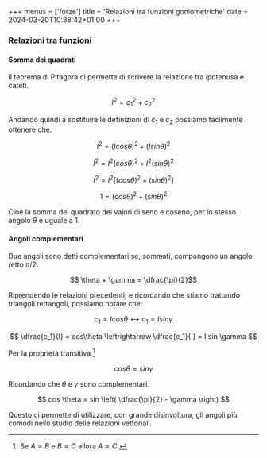 +++
menus = ['forze']
title = 'Relazioni tra funzioni goniometriche'
date = 2024-03-20T10:38:42+01:00
+++

<h3>Relazioni tra funzioni</h3>

<h4>Somma dei quadrati</h4>

Il teorema di Pitagora ci permette di scrivere la relazione tra ipotenusa e cateti.

$$ I^2 = c_1^2 + c_2^2 $$

Andando quindi a sostituire le definizioni di $c_1$ e $c_2$ possiamo facilmente ottenere che.

$$ I^2 = (I cos \theta)^2 + (I sin \theta)^2 $$

$$ I^2 = I ^2 (cos \theta)^2 + I^2 (sin \theta)^2 $$

$$ I^2 = I ^2 [(cos \theta)^2 + (sin \theta)^2] $$

$$ 1 = (cos \theta)^2 + (sin \theta)^2 $$

Cioè la somma del quadrato dei valori di seno e coseno, per lo stesso angolo $\theta$ è uguale a 1.

<h4>Angoli complementari</h4>

Due angoli sono detti complementari se, sommati, compongono un angolo retto $\pi/2$.

$$ \theta + \gamma = \dfrac{\pi}{2}$$

Riprendendo le relazioni precedenti, e ricordando che stiamo trattando triangoli rettangoli, possiamo notare che:

$$ c_1 = I cos\theta \leftrightarrow c_1 = I sin \gamma $$

$$ \dfrac{c_1}{I} = cos\theta \leftrightarrow \dfrac{c_1}{I} = I sin \gamma $$

Per la proprietà transitiva [^1]

$$ cos \theta = sin \gamma $$

Ricordando che $\theta$ e $\gamma$ sono complementari.

$$ cos \theta = sin \left( \dfrac{\pi}{2} - \gamma \right) $$

Questo ci permette di utilizzare, con grande disinvoltura, gli angoli più comodi nello studio delle relazioni vettoriali.

[^1]: Se $A = B$ e $B = C$ allora $A = C$.